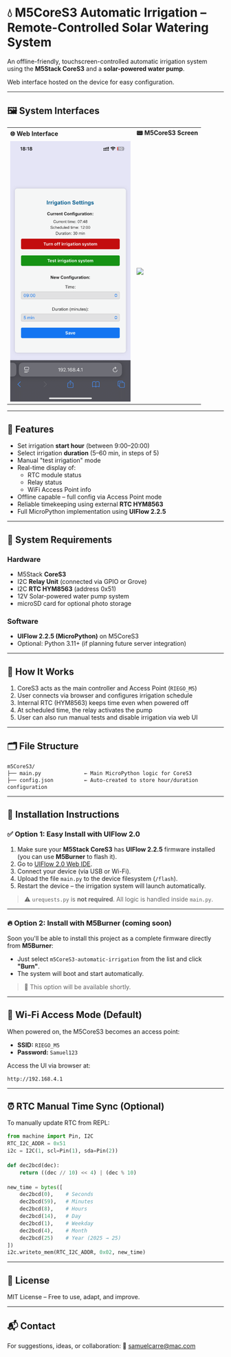 # 💧 M5CoreS3 Automatic Irrigation – Remote-Controlled Solar Watering System

An offline-friendly, touchscreen-controlled automatic irrigation system using the **M5Stack CoreS3** and a **solar-powered water pump**.

Web interface hosted on the device for easy configuration.

---

## 🖼️ System Interfaces

<table>
  <tr>
    <td><strong>🌐 Web Interface</strong></td>
    <td><strong>📟 M5CoreS3 Screen</strong></td>
  </tr>
  <tr>
    <td><img src="assets/web_interface.png" width="280"/></td>
    <td><img src="assets/core_s3_screen.png" width="280"/></td>
  </tr>
</table>

---

## 🔋 Features

- Set irrigation **start hour** (between 9:00–20:00)
- Select irrigation **duration** (5–60 min, in steps of 5)
- Manual "test irrigation" mode
- Real-time display of:
  - RTC module status
  - Relay status
  - WiFi Access Point info
- Offline capable – full config via Access Point mode
- Reliable timekeeping using external **RTC HYM8563**
- Full MicroPython implementation using **UIFlow 2.2.5**

---

## 🔧 System Requirements

### Hardware
- M5Stack **CoreS3**
- I2C **Relay Unit** (connected via GPIO or Grove)
- I2C **RTC HYM8563** (address 0x51)
- 12V Solar-powered water pump system
- microSD card for optional photo storage

### Software
- **UIFlow 2.2.5 (MicroPython)** on M5CoreS3
- Optional: Python 3.11+ (if planning future server integration)

---

## 🧠 How It Works

1. CoreS3 acts as the main controller and Access Point (`RIEGO_M5`)
2. User connects via browser and configures irrigation schedule
3. Internal RTC (HYM8563) keeps time even when powered off
4. At scheduled time, the relay activates the pump
5. User can also run manual tests and disable irrigation via web UI

---

## 🗂️ File Structure

```
m5CoreS3/
├── main.py              ← Main MicroPython logic for CoreS3
├── config.json          ← Auto-created to store hour/duration configuration
```

---

## 🚀 Installation Instructions

### ✅ Option 1: Easy Install with **UIFlow 2.0**

1. Make sure your **M5Stack CoreS3** has **UIFlow 2.2.5** firmware installed (you can use **M5Burner** to flash it).
2. Go to [UIFlow 2.0 Web IDE](https://uiflow2.m5stack.com).
3. Connect your device (via USB or Wi-Fi).
4. Upload the file `main.py` to the device filesystem (`/flash`).
5. Restart the device – the irrigation system will launch automatically.

> ⚠️ `urequests.py` is **not required**. All logic is handled inside `main.py`.

---

### 🔥 Option 2: Install with **M5Burner** (coming soon)

Soon you'll be able to install this project as a complete firmware directly from **M5Burner**:

- Just select `m5CoreS3-automatic-irrigation` from the list and click **"Burn"**.
- The system will boot and start automatically.

> 📌 This option will be available shortly.

---

## 📡 Wi-Fi Access Mode (Default)

When powered on, the M5CoreS3 becomes an access point:

- **SSID:** `RIEGO_M5`
- **Password:** `Samuel123`

Access the UI via browser at:

```
http://192.168.4.1
```

---

## ⏰ RTC Manual Time Sync (Optional)

To manually update RTC from REPL:

```python
from machine import Pin, I2C
RTC_I2C_ADDR = 0x51
i2c = I2C(1, scl=Pin(1), sda=Pin(2))

def dec2bcd(dec):
    return ((dec // 10) << 4) | (dec % 10)

new_time = bytes([
    dec2bcd(0),    # Seconds
    dec2bcd(59),   # Minutes
    dec2bcd(8),    # Hours
    dec2bcd(14),   # Day
    dec2bcd(1),    # Weekday
    dec2bcd(4),    # Month
    dec2bcd(25)    # Year (2025 → 25)
])
i2c.writeto_mem(RTC_I2C_ADDR, 0x02, new_time)
```

---

## 📄 License

MIT License – Free to use, adapt, and improve.

---

## 📬 Contact

For suggestions, ideas, or collaboration:
💌 samuelcarre@mac.com
